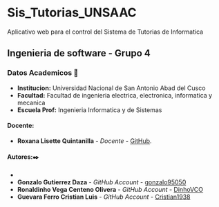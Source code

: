 # Sis_Tutorias_UNSAAC
Aplicativo web para el control del Sistema de Tutorias de Informatica
## Ingenieria de software - Grupo 4
### Datos Academicos 📖

- **Institucion:** Universidad Nacional de San Antonio Abad del Cusco
- **Facultad:** Facultad de ingenieria electrica, electronica, informatica y mecanica
- **Escuela Prof:** Ingenieria Informatica y de Sistemas

#### Docente:

- **Roxana Lisette Quintanilla** - _Docente_ - [GitHub](https://github.com/nitanilla).

#### Autores:✒️
- 
- **Gonzalo Gutierrez Daza** - _GitHub Account_ - [gonzalo95050](https://github.com/gonzalo95050)
- **Ronaldinho Vega Centeno Olivera** - _GitHub Account_ - [DinhoVCO](https://github.com/DinhoVCO)
- **Guevara Ferro Cristian Luis** - _GitHub Account_ - [Cristian1938](https://github.com/cristian1938)
